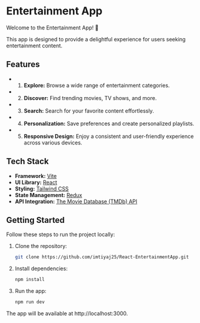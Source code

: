 # Entertainment App

Welcome to the Entertainment App! 🎉

This app is designed to provide a delightful experience for users seeking entertainment content.

## Features

- 1. **Explore:** Browse a wide range of entertainment categories.
- 2. **Discover:** Find trending movies, TV shows, and more.
- 3. **Search:** Search for your favorite content effortlessly.
- 4. **Personalization:** Save preferences and create personalized playlists.
- 5. **Responsive Design:** Enjoy a consistent and user-friendly experience across various devices.


## Tech Stack

- **Framework:** [Vite](https://vitejs.dev/)
- **UI Library:** [React](https://reactjs.org/)
- **Styling:** [Tailwind CSS](https://tailwindcss.com/)
- **State Management:** [Redux](https://redux.js.org/)
- **API Integration:** [The Movie Database (TMDb) API](https://www.themoviedb.org/documentation/api)

## Getting Started

Follow these steps to run the project locally:

1. Clone the repository:

   ```bash
   git clone https://github.com/imtiyaj25/React-EntertainmentApp.git


2. Install dependencies:


   ```bash
   npm install

3. Run the app:
   ```bash
   npm run dev


 The app will be available at http://localhost:3000.
